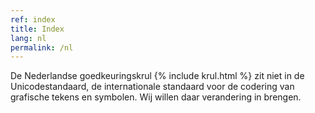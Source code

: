 ```yaml
---
ref: index
title: Index
lang: nl
permalink: /nl
---
```

De Nederlandse goedkeuringskrul {% include krul.html %} zit niet in de Unicodestandaard, de internationale standaard voor de codering van grafische tekens
en symbolen. Wij willen daar verandering in brengen.